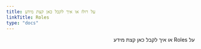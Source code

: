 ```yaml
---
title: על רולז או איך לקבל כאן קצת מידע
linkTitle: Roles
type: "docs"
---
```


<div dir="rtl">

על Roles או איך לקבל כאן קצת מידע

</div>